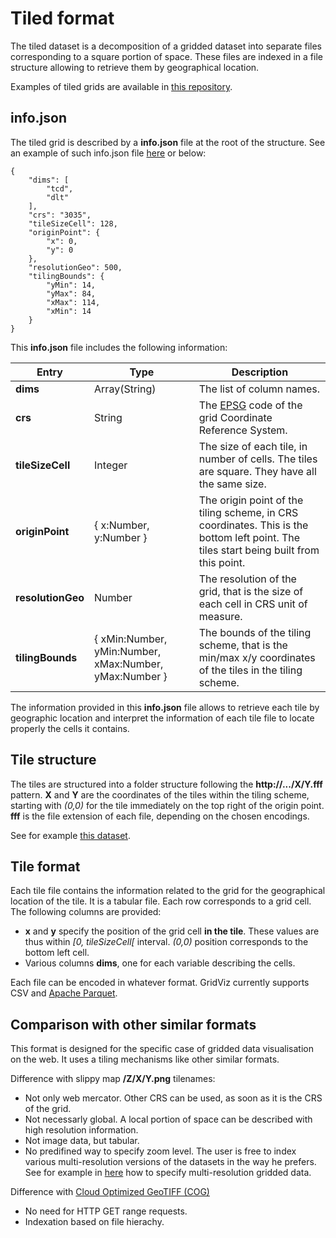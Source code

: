 # Tiled format

The tiled dataset is a decomposition of a gridded dataset into separate files corresponding to a square portion of space. These files are indexed in a file structure allowing to retrieve them by geographical location.

Examples of tiled grids are available in [this repository](https://github.com/jgaffuri/tiledgrids).

## info.json

The tiled grid is described by a **info.json** file at the root of the structure. See an example of such info.json file [here](https://raw.githubusercontent.com/jgaffuri/tiledgrids/master/data/europe/forest/500m/info.json) or below:

    {
        "dims": [
            "tcd",
            "dlt"
        ],
        "crs": "3035",
        "tileSizeCell": 128,
        "originPoint": {
            "x": 0,
            "y": 0
        },
        "resolutionGeo": 500,
        "tilingBounds": {
            "yMin": 14,
            "yMax": 84,
            "xMax": 114,
            "xMin": 14
        }
    }

This **info.json** file includes the following information:

| Entry | Type | Description |
| -------- | ------- | ------- |
| **dims** | Array(String) | The list of column names. |
| **crs** | String | The [EPSG](https://spatialreference.org/) code of the grid Coordinate Reference System. |
| **tileSizeCell** | Integer | The size of each tile, in number of cells. The tiles are square. They have all the same size. |
| **originPoint** | { x:Number, y:Number } | The origin point of the tiling scheme, in CRS coordinates. This is the bottom left point. The tiles start being built from this point. |
| **resolutionGeo** | Number | The resolution of the grid, that is the size of each cell in CRS unit of measure. |
| **tilingBounds** | { xMin:Number, yMin:Number, xMax:Number, yMax:Number } | The bounds of the tiling scheme, that is the min/max x/y coordinates of the tiles in the tiling scheme. |

The information provided in this **info.json** file allows to retrieve each tile by geographic location and interpret the information of each tile file to locate properly the cells it contains.

## Tile structure

The tiles are structured into a folder structure following the **http://.../X/Y.fff** pattern. **X** and **Y** are the coordinates of the tiles within the tiling scheme, starting with *(0,0)* for the tile immediately on the top right of the origin point. **fff** is the file extension of each file, depending on the chosen encodings.

See for example [this dataset](https://github.com/jgaffuri/tiledgrids/tree/main/data/europe/forest/10000m).

## Tile format

Each tile file contains the information related to the grid for the geographical location of the tile. It is a tabular file. Each row corresponds to a grid cell. The following columns are provided:
- **x** and **y** specify the position of the grid cell **in the tile**. These values are thus within *[0, tileSizeCell[* interval. *(0,0)* position corresponds to the bottom left cell.
- Various columns **dims**, one for each variable describing the cells. 

Each file can be encoded in whatever format. GridViz currently supports CSV and [Apache Parquet](https://parquet.apache.org/).

## Comparison with other similar formats

This format is designed for the specific case of gridded data visualisation on the web. It uses a tiling mechanisms like other similar formats.

Difference with slippy map **/Z/X/Y.png** tilenames:
- Not only web mercator. Other CRS can be used, as soon as it is the CRS of the grid.
- Not necessarly global. A local portion of space can be described with high resolution information.
- Not image data, but tabular.
- No predifined way to specify zoom level. The user is free to index various multi-resolution versions of the datasets in the way he prefers. See for example in [here](https://github.com/jgaffuri/tiledgrids/tree/main/data/europe/forest) how to specify multi-resolution gridded data.

Difference with [Cloud Optimized GeoTIFF (COG)](https://www.cogeo.org/)
- No need for HTTP GET range requests.
- Indexation based on file hierachy.
